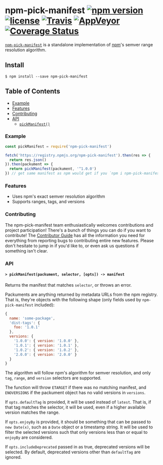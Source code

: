 # npm-pick-manifest [![npm version](https://img.shields.io/npm/v/npm-pick-manifest.svg)](https://npm.im/npm-pick-manifest) [![license](https://img.shields.io/npm/l/npm-pick-manifest.svg)](https://npm.im/npm-pick-manifest) [![Travis](https://img.shields.io/travis/zkat/npm-pick-manifest.svg)](https://travis-ci.org/zkat/npm-pick-manifest) [![AppVeyor](https://ci.appveyor.com/api/projects/status/github/zkat/npm-pick-manifest?svg=true)](https://ci.appveyor.com/project/zkat/npm-pick-manifest) [![Coverage Status](https://coveralls.io/repos/github/zkat/npm-pick-manifest/badge.svg?branch=latest)](https://coveralls.io/github/zkat/npm-pick-manifest?branch=latest)

[`npm-pick-manifest`](https://github.com/zkat/npm-pick-manifest) is a standalone
implementation of [npm](https://npmjs.com)'s semver range resolution algorithm.

## Install

`$ npm install --save npm-pick-manifest`

## Table of Contents

* [Example](#example)
* [Features](#features)
* [Contributing](#contributing)
* [API](#api)
  * [`pickManifest()`](#pick-manifest)

### Example

```javascript
const pickManifest = require('npm-pick-manifest')

fetch('https://registry.npmjs.org/npm-pick-manifest').then(res => {
  return res.json()
}).then(packument => {
  return pickManifest(packument, '^1.0.0')
}) // get same manifest as npm would get if you `npm i npm-pick-manifest@^1.0.0`
```

### Features

* Uses npm's exact semver resolution algorithm
* Supports ranges, tags, and versions

### Contributing

The npm-pick-manifest team enthusiastically welcomes contributions and project participation!
There's a bunch of things you can do if you want to contribute! The [Contributor
Guide](CONTRIBUTING.md) has all the information you need for everything from
reporting bugs to contributing entire new features. Please don't hesitate to
jump in if you'd like to, or even ask us questions if something isn't clear.

### API

#### <a name="pick-manifest"></a> `> pickManifest(packument, selector, [opts]) -> manifest`

Returns the manifest that matches `selector`, or throws an error.

Packuments are anything returned by metadata URLs from the npm registry. That
is, they're objects with the following shape (only fields used by
`npm-pick-manifest` included):

```javascript
{
  name: 'some-package',
  'dist-tags': {
    foo: '1.0.1'
  },
  versions: {
    '1.0.0': { version: '1.0.0' },
    '1.0.1': { version: '1.0.1' },
    '1.0.2': { version: '1.0.2' },
    '2.0.0': { version: '2.0.0' }
  }
}
```

The algorithm will follow npm's algorithm for semver resolution, and only `tag`,
`range`, and `version` selectors are supported.

The function will throw `ETARGET` if there was no matching manifest, and
`ENOVERSIONS` if the packument object has no valid versions in `versions`.

If `opts.defaultTag` is provided, it will be used instead of `latest`. That is,
if that tag matches the selector, it will be used, even if a higher available
version matches the range.

If `opts.enjoyBy` is provided, it should be something that can be passed to `new
Date(x)`, such as a `Date` object or a timestamp string. It will be used to
filter the selected versions such that only versions less than or equal to
`enjoyBy` are considered.

If `opts.includeDeprecated` passed in as true, deprecated versions will be
selected. By default, deprecated versions other than `defaultTag` are ignored.
